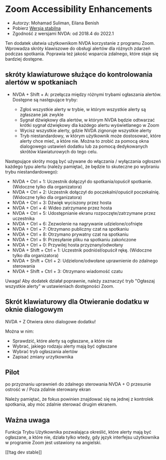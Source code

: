 # Zoom Accessibility Enhancements #

* Autorzy: Mohamad Suliman, Eilana Benish
* Pobierz [Wersja stabilna][1]
* Zgodność z wersjami NVDA: od 2018.4 do 2022.1

Ten dodatek ułatwia użytkownikom NVDA korzystanie z programu Zoom. Wprowadza
skróty klawiszowe do obsługi alertów dla różnych zdarzeń podczas
spotkania. Poprawia też jakość wsparcia zdalnego, które staje się bardziej
dostępne.

## skróty klawiaturowe służące do kontrolowania alertów w spotkaniach 

* NVDA + Shift + A: przełącza między różnymi trybami ogłaszania
  alertów. Dostępne są następujące tryby:

    * Zgłoś wszystkie alerty w trybie, w którym wszystkie alerty są
      zgłaszane jak zwykle
    * Sygnał dźwiękowy dla alertów, w którym NVDA będzie odtwarzać krótki
      sygnał dźwiękowy dla każdego alertu wyświetlanego w Zoom
    * Wycisz wszystkie alerty, gdzie NVDA zignoruje wszystkie alerty
    * Tryb niestandardowy, w którym użytkownik może dostosować, które alerty
      chce mieć, a które nie. Można to zrobić za pomocą okna dialogowego
      ustawień dodatku lub za pomocą dedykowanych skrótów klawiaturowych do
      tego celu.

Następujące skróty mogą być używane do włączania / wyłączania ogłoszeń
każdego typu alertu (należy pamiętać, że będzie to skuteczne po wybraniu
trybu niestandardowego):

* NVDA + Ctrl + 1: Uczestnik dołączył do spotkania/opuścił
  spotkanie. (Widoczne tylko dla organizatora)
* NVDA + Ctrl + 2: Uczestnik dołączył do poczekalni/opuścił
  poczekalnię. (Widoczne tylko dla organizatora)
* NVDA + Ctrl + 3: Dźwięk wyciszony przez hosta
* NVDA + Ctrl + 4: Wideo zatrzymane przez hosta
* NVDA + Ctrl + 5: Udostępnianie ekranu rozpoczęte/zatrzymane przez
  uczestnika
* NVDA + Ctrl + 6: Zezwolenie na nagrywanie udzielone/cofnięte
* NVDA + Ctrl + 7: Otrzymano publiczny czat na spotkaniu
* NVDA + Ctrl + 8: Otrzymano prywatny czat na spotkaniu
* NVDA + Ctrl + 9: Przesyłanie pliku na spotkaniu zakończone
* NVDA + Ctrl + 0: Przywilej hosta przyznany/odwołany
* NVDA + Shift + Ctrl + 1: Uczestnik podniósł/opuścił rękę. (Widoczne tylko
  dla organizatora)
* NVDA + Shift + Ctrl + 2: Udzielone/odwołane uprawnienie do zdalnego
  sterowania
* NVDA + Shift + Ctrl + 3: Otrzymano wiadomość czatu


Uwaga! Aby dodatek działał poprawnie, należy zaznaczyć tryb "Ogłaszaj
wszystkie alerty" w ustawieniach dostępności Zoom.

## Skrót klawiaturowy dla Otwieranie dodatku w oknie dialogowym 

NVDA + Z Otwiera okno dialogowe dodatku!

Można w nim:

* Sprawdzić, które alerty są ogłaszane, a które nie
* Wybrać, jakiego rodzaju alerty mają być ogłaszane
* Wybrać tryb ogłaszania alertów
* Zapisać zmiany urzytkownika

## Pilot 

po przyznaniu uprawnień do zdalnego sterowania NVDA + O przesunie ostrość w
/ Poza zdalnie sterowany ekran

Należy pamiętać, że fokus powinien znajdować się na jednej z kontrolek
spotkania, aby móc zdalnie sterować drugim ekranem.

## Ważna uwaga

Funkcja Trybu Użytkownika pozwalająca określić, które alerty mają być
ogłaszane, a które nie, działa tylko wtedy, gdy język interfejsu użytkownika
w programie Zoom jest ustawiony na angielski.

[[!tag dev stable]]

[1]: https://addons.nvda-project.org/files/get.php?file=zoom

